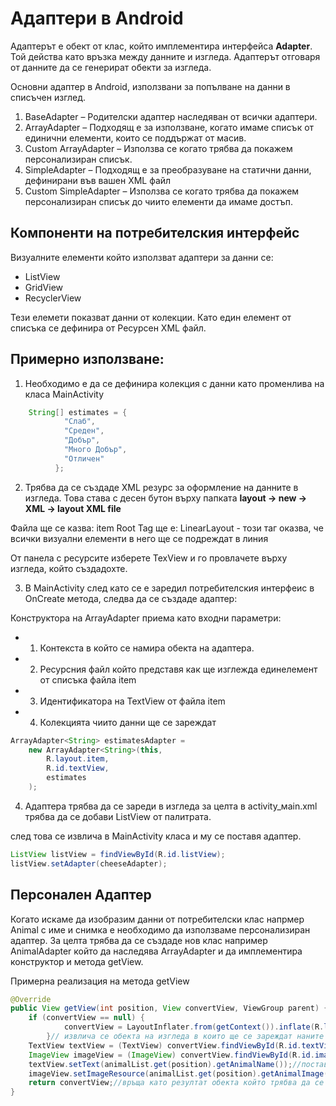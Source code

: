 # Адаптери в Android

Адаптерът е обект от клас, който имплементира интерфейса **Adapter**. Той действа като връзка между данните и изгледа. Адаптерът отговаря от данните да се генерират обекти за изгледа.

Основни адаптер в Android, използвани за попълване на данни в списъчен изглед.
1. BaseAdapter – Родителски адаптер наследяван от всички адаптери.
2. ArrayAdapter – Подходящ е за използване, когато имаме списък от единични елементи, които се поддържат от масив.
3. Custom ArrayAdapter – Използва се когато трябва да покажем персонализиран списък.
4. SimpleAdapter – Подходящ е за преобразуване на статични данни, дефинирани във вашен XML файл
5. Custom SimpleAdapter – Използва се когато трябва да покажем персонализиран списък до чиито елементи да имаме достъп.

## Компоненти на потребителския интерфейс

Визуалните елементи който използват адаптери за данни се:

- ListView
- GridView
- RecyclerView

Тези елемети показват данни от колекции. Като един елемент от списъка се дефинира от Ресурсен XML файл.

## Примерно използване:

1. Необходимо е да се дефинира колекция с данни като променлива на класа MainActivity

```java
    String[] estimates = {
            "Слаб",
            "Среден",
            "Добър",
            "Много Добър",
            "Отличен"
          };
```

2. Трябва да се създаде XML резурс за оформление на данните в изгледа. Това става с десен бутон върху папката **layout -> new -> XML -> layout XML file**

Файла ще се казва: item
Root Tag ще е: LinearLayout - този таг оказва, че всички визуални елементи в него ще се подреждат в линия

От панела с ресурсите изберете TexView и го провлачете върху изгледа, който създадохте.

3. В MainActivity след като се е заредил потребителския интерфеис в OnCreate метода, следва да се създаде адаптер:

Конструктора на ArrayAdapter приема като входни параметри:

   - 1. Контекста в който се намира обекта на адаптера.
   - 2. Ресурсния файл който представя как ще изглежда  единелемент от списъка файла item
   - 3. Идентификатора на TextView от файла item
   - 4. Колекцията чиито данни ще се зареждат

```java
ArrayAdapter<String> estimatesAdapter = 
    new ArrayAdapter<String>(this,
        R.layout.item,
        R.id.textView,
        estimates
    );
```

4. Адаптера трябва да се зареди в изгледа за целта в аctivity_мain.xml трябва да се добави ListView от палитрата.

след това се извлича в MainActivity класа и му се поставя адаптер.

```java
ListView listView = findViewById(R.id.listView);
listView.setAdapter(cheeseAdapter);
```

## Персонален Адаптер

Когато искаме да изобразим данни от потребителски клас напрмер Animal с име и снимка е необходимо да използваме персонализиран адаптер. За целта трябва да се създаде нов клас например AnimalAdapter който да наследява ArrayAdapter и да имплементира конструктор и метода getView.


Примерна реализация на метода getView
```java
@Override
public View getView(int position, View convertView, ViewGroup parent) {
    if (convertView == null) {
            convertView = LayoutInflater.from(getContext()).inflate(R.layout.item, parent, false);
        }// извлича се обекта на изгледа в които ще се зареждат наните
    TextView textView = (TextView) convertView.findViewById(R.id.textView);// извлича текстови изглед по ID
    ImageView imageView = (ImageView) convertView.findViewById(R.id.imageView);// извлича изглед на изображение по ID
    textView.setText(animalList.get(position).getAnimalName());//поставя текст
    imageView.setImageResource(animalList.get(position).getAnimalImage());//поставя снимка по ID от ресурсите на приложението
    return convertView;//връща като резултат обекта който трябва да се зареди в ListView елемента
}
```



